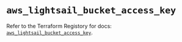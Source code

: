 # `aws_lightsail_bucket_access_key`

Refer to the Terraform Registory for docs: [`aws_lightsail_bucket_access_key`](https://www.terraform.io/docs/providers/aws/r/lightsail_bucket_access_key).
